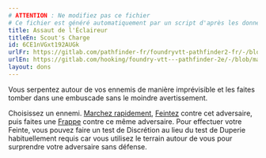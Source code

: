 ```yaml
---
# ATTENTION : Ne modifiez pas ce fichier
# Ce fichier est généré automatiquement par un script d'après les données du module Foundry VTT officiel et de sa traduction
title: Assaut de l'Éclaireur
titleEn: Scout's Charge
id: 6CE1nVGxt192AUGk
urlFr: https://gitlab.com/pathfinder-fr/foundryvtt-pathfinder2-fr/-/blob/master/data/feats/6CE1nVGxt192AUGk.htm
urlEn: https://gitlab.com/hooking/foundry-vtt---pathfinder-2e/-/blob/master/packs/data/feats.db/scout-s-charge.json
layout: dons
---
```

Vous serpentez autour de vos ennemis de manière imprévisible et les faites tomber dans une embuscade sans le moindre avertissement.

Choisissez un ennemi. [Marchez rapidement](../actions/marcher-rapidement.html), [Feintez](../actions/feinter.html) contre cet adversaire, puis faites une [Frappe](../actions/frapper.html) contre ce même adversaire. Pour effectuer votre Feinte, vous pouvez faire un test de Discrétion au lieu du test de Duperie habituellement requis car vous utilisez le terrain autour de vous pour surprendre votre adversaire sans défense.
